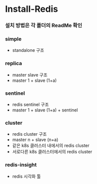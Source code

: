 # Install-Redis

### 설치 방법은 각 폴더의 ReadMe 확인

### simple
* standalone 구조

### replica
* master slave 구조
* master 1 + slave (1+a)

### sentinel
* redis sentinel 구조
* master 1 + slave (1+a) + sentinel

### cluster
* redis cluster 구조
* master n + slave (n+a)
* 같은 k8s 클러스터 내에서의 redis cluster
* 서로다른 k8s 클러스터에서의 redis cluster

### redis-insight
* redis 시각화 툴